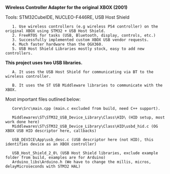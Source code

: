 **Wireless Controller Adapter for the original XBOX (2001)**

Tools: STM32CubeIDE, NUCLEO-F446RE, USB Host Shield 

       1. Use wireless controllers (e.g wireless PS4 controller) on the original XBOX using STM32 + USB Host Shield.
       2. FreeRTOS for tasks (USB, Bluetooth, display, controls, etc.)
       3. Successfully implemented custom XBOX USB vendor requests.
       4. Much faster hardware than the OGX360.
       5. USB Host Shield Libraries mostly stock, easy to add new controllers.


**This project uses two USB libraries.**

       A. It uses the USB Host Shield for communicating via BT to the wireless controller.

       B. It uses the ST USB Middleware libraries to communicate with the XBOX.

Most important files outlined below:

       Core\Src\main.cpp (main.c excluded from build, need C++ support).

       Middlewares\ST\STM32_USB_Device_Library\Class\HID\ (HID setup, most work done here)
       Middlewares\ST\STM32_USB_Device_Library\Class\HID\usbd_hid.c (OG XBOX USB HID descriptor here, callbacks)

       USB_DEVICE\App\usb_desc.c (USB descriptor here (not HID), this identifies device as an XBOX controller) 

       USB_Host_Shield_2_0\ (USB Host Shield libraries, exclude example folder from build, examples are for Arduino)
       Arduino_libs\Arduino.h (We have to change the millis, micros, delayMicroseconds with STM32 HAL)
